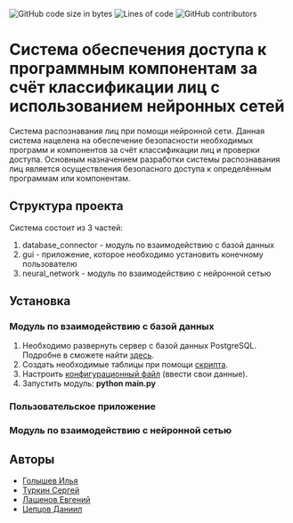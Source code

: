 <img alt="GitHub code size in bytes" src="https://img.shields.io/github/languages/code-size/SergDinamo14/app_access_with_Face_Recognition?style=for-the-badge"> <img alt="Lines of code" src="https://img.shields.io/tokei/lines/github/SergDinamo14/app_access_with_Face_Recognition?style=for-the-badge"> <img alt="GitHub contributors" src="https://img.shields.io/github/contributors/SergDinamo14/app_access_with_Face_Recognition?style=for-the-badge">

# Система обеспечения доступа к программным компонентам за счёт классификации лиц с использованием нейронных сетей
 
Система распознавания лиц при помощи нейронной сети. Данная система нацелена на обеспечение безопасности необходимых программ и компонентов за счёт классификации лиц и проверки доступа. Основным назначением разработки системы распознавания лиц является осуществления безопасного доступа к определённым программам или компонентам.

## Структура проекта
Система состоит из 3 частей:
1. database_connector - модуль по взаимодействию с базой данных
2. gui - приложение, которое необходимо установить конечному пользователю
3. neural_network - модуль по взаимодействию с нейронной сетью

## Установка
### Модуль по взаимодействию с базой данных
1. Необходимо развернуть сервер с базой данных PostgreSQL. Подробне в сможете найти [здесь](https://postgrespro.ru/docs/postgresql/10/server-start).
2. Создать необходимые таблицы при помощи [скрипта](https://github.com/SergDinamo14/app_access_with_Face_Recognition/blob/main/database%20connector/db_scripts/create_tables.sql).
3. Настроить [конфигурационный файл](https://github.com/SergDinamo14/app_access_with_Face_Recognition/blob/main/database%20connector/config/config.py) (ввести свои данные).
4. Запустить модуль: **python main.py**

### Пользовательское приложение

### Модуль по взаимодействию с нейронной сетью

## Авторы
* [Голышев Илья](https://github.com/golyshevilya)
* [Туркин Сергей](https://github.com/SergDinamo14)
* [Лащенов Евгений](https://github.com/golyshevilya)
* [Цепцов Даниил](https://github.com/golyshevilya)
